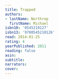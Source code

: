 ```yaml
---
title: Trapped
authors:
- lastName: Northrop
  firstName: Michael
isbn10: '0545210127'
isbn13: '9780545210126'
read: 2014-01-25
rating: 4
yearPublished: 2011
reading: false
asin:
subtitle:
narrators:
cover:
---
```

